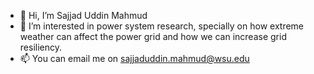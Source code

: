 - 👋 Hi, I’m Sajjad Uddin Mahmud
- 👀 I’m interested in power system research, specially on how extreme weather can affect the power grid and how we can increase grid resiliency. 
- 📫 You can email me on sajjaduddin.mahmud@wsu.edu

<!---
sajjad30148/sajjad30148 is a ✨ special ✨ repository because its `README.md` (this file) appears on your GitHub profile.
You can click the Preview link to take a look at your changes.
--->
